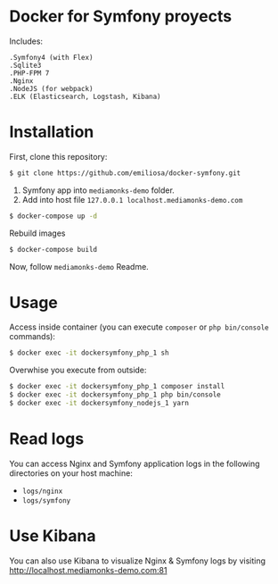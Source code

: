 Docker for Symfony proyects
===========================

Includes:

    .Symfony4 (with Flex)
    .Sqlite3
    .PHP-FPM 7
    .Nginx
    .NodeJS (for webpack)
    .ELK (Elasticsearch, Logstash, Kibana)

# Installation

First, clone this repository:

```bash
$ git clone https://github.com/emiliosa/docker-symfony.git
```

1. Symfony app into `mediamonks-demo` folder.
2. Add into host file `127.0.0.1 localhost.mediamonks-demo.com`

```bash
$ docker-compose up -d
```

Rebuild images

```bash
$ docker-compose build
```

Now, follow `mediamonks-demo` Readme.

# Usage

Access inside container (you can execute `composer` or `php bin/console` commands):
```bash
$ docker exec -it dockersymfony_php_1 sh
```

Overwhise you execute from outside:
```bash
$ docker exec -it dockersymfony_php_1 composer install
$ docker exec -it dockersymfony_php_1 php bin/console
$ docker exec -it dockersymfony_nodejs_1 yarn
```

# Read logs

You can access Nginx and Symfony application logs in the following directories on your host machine:

* `logs/nginx`
* `logs/symfony`

# Use Kibana

You can also use Kibana to visualize Nginx & Symfony logs by visiting <http://localhost.mediamonks-demo.com:81>
